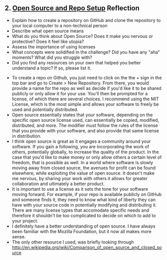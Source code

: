 ## 2. [Open Source and Repo Setup](2_set_up_repo/readme.md) Reflection

* Explain how to create a repository on GitHub and clone the repository to your local computer to a non-technical person
* Describe what open source means
* What do you think about Open Source? Does it make you nervous or protective? Does it feel like utopia?
* Assess the importance of using licenses
* What concepts were solidified in the challenge? Did you have any "aha" moments? What did you struggle with?
* Did you find any resources on your own that helped you better understand a topic? If so, please list it.

<!-- Add your reflection here. Remove the comment markers -->

* To create a repo on Github, you just need to click on the the + sign in the top bar and go to Create > New Repository. From there, you would provide a name for the repo as well as decide if you'd like it to be shared publicly or only allow it for your use. You'll then be prompted for a license, of which there are several choices. I recommend using the MIT License, which is the most simple and allows your software to freely be used and potentially distributed.
* Open source essentially states that your software, depending on the specific open source license used, can essentially be copied, modified, distributed, and more. The modifier must follow the rules of the license that you provide with your software, and also provide that same license in distribution. 
* I think open source is great as it engages a community around your software. If you gain a following, you are incorporating the work of others, potentially globally, to increase the quality of the product. In the case that you'd like to make money or only allow others a certain level of freedom, that is possible as well. In a world where software is slowly moving away from closed source, the avenues for profit can be found elsewhere, while exploiting the value of open source. It doesn't make me nervous, by sharing your work with others it allows for greater collaboration and ultimately a better product.
* It is important to use a license as it sets the tone for your software moving forward. For example, if your repo is available publicly on GitHub and someone finds it, they need to know what kind of liberty they can have with your source code in potentially modifying and distributing it. There are many license types that accomodate specific needs and therefore it shouldn't be too complicated to decide on which to add to your project.
* I definitely have a better understanding of open source. I have always been familiar with the Mozilla Foundation, but it now all makes more sense.
* The only other resource I used, was briefly looking through http://en.wikipedia.org/wiki/Comparison_of_open_source_and_closed_source
